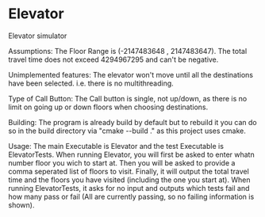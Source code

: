 # Elevator
Elevator simulator

Assumptions:
The Floor Range is (-2147483648 , 2147483647).
The total travel time does not exceed 4294967295 and can't be negative.

Unimplemented features:
The elevator won't move until all the destinations have been selected. i.e. there is no multithreading.

Type of Call Button:
The Call button is single, not up/down, as there is no limit on going up or down floors when choosing destinations.

Building:
The program is already build by default but to rebuild it you can do so in the build directory via "cmake --build ." as this project uses cmake.

Usage:
The main Executable is Elevator and the test Executable is ElevatorTests.
When running Elevator, you will first be asked to enter whatn number floor you wich to start at. Then you will be asked to provide a comma seperated list of floors to visit. Finally, it will output the total travel time and the floors you have visited (including the one you start at).
When running ElevatorTests, it asks for no input and outputs which tests fail and how many pass or fail (All are currently passing, so no failing information is shown).
